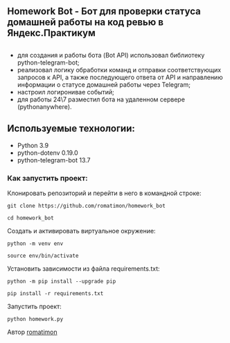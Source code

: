 ## Homework Bot - Бот для проверки статуса домашней работы на код ревью в Яндекс.Практикум

## 
- для создания и работы бота (Bot API) использовал библиотеку python-telegram-bot;
- реализовал логику обработки команд и отправки соответствующих запросов к API, а также последующего ответа от API и направлению информации о статусе домашней работы через Telegram;
- настроил логиронивае событий;
- для работы 24\7 разместил бота на удаленном сервере (pythonanywhere).

## Используемые технологии:
- Python 3.9
- python-dotenv 0.19.0
- python-telegram-bot 13.7


### Как запустить проект:
Клонировать репозиторий и перейти в него в командной строке:

```
git clone https://github.com/romatimon/homework_bot
```

```
cd homework_bot
```

Cоздать и активировать виртуальное окружение:

```
python -m venv env
```

```
source env/bin/activate
```

Установить зависимости из файла requirements.txt:

```
python -m pip install --upgrade pip
```

```
pip install -r requirements.txt
```

Запустить проект:

```
python homework.py
```

Автор [romatimon](https://github.com/romatimon)
